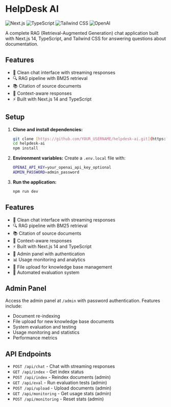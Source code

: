 # HelpDesk AI

![Next.js](https://img.shields.io/badge/Next.js-14-black?style=for-the-badge&logo=next.js)
![TypeScript](https://img.shields.io/badge/TypeScript-5-blue?style=for-the-badge&logo=typescript)
![Tailwind CSS](https://img.shields.io/badge/Tailwind-CSS-38B2AC?style=for-the-badge&logo=tailwind-css)
![OpenAI](https://img.shields.io/badge/OpenAI-GPT-412991?style=for-the-badge&logo=openai)

A complete RAG (Retrieval-Augmented Generation) chat application built with Next.js 14, TypeScript, and Tailwind CSS for answering questions about documentation.

## Features

- 💬 Clean chat interface with streaming responses
- 🔍 RAG pipeline with BM25 retrieval
- 📚 Citation of source documents
- 🎯 Context-aware responses
- ⚡ Built with Next.js 14 and TypeScript

## Setup

1. **Clone and install dependencies:**
   ```bash
   git clone [https://github.com/YOUR_USERNAME/helpdesk-ai.git](https://github.com/amaregit/helpdesk-ai.git)
   cd helpdesk-ai
   npm install

2. **Environment variables:**
   Create a `.env.local` file with:
   ```bash
   OPENAI_API_KEY=your_openai_api_key_optional
   ADMIN_PASSWORD=admin_password
   ```

3. **Run the application:**
   ```bash
   npm run dev
   ```

## Features

- 💬 Clean chat interface with streaming responses
- 🔍 RAG pipeline with BM25 retrieval
- 📚 Citation of source documents
- 🎯 Context-aware responses
- ⚡ Built with Next.js 14 and TypeScript
- 🔐 Admin panel with authentication
- 📊 Usage monitoring and analytics
- 📁 File upload for knowledge base management
- 🧪 Automated evaluation system

## Admin Panel

Access the admin panel at `/admin` with password authentication. Features include:
- Document re-indexing
- File upload for new knowledge base documents
- System evaluation and testing
- Usage monitoring and statistics
- Performance metrics

## API Endpoints

- `POST /api/chat` - Chat with streaming responses
- `GET /api/index` - Get index status
- `POST /api/index` - Reindex documents (admin)
- `GET /api/eval` - Run evaluation tests (admin)
- `POST /api/upload` - Upload documents (admin)
- `GET /api/monitoring` - Get usage stats (admin)
- `POST /api/monitoring` - Reset stats (admin)
